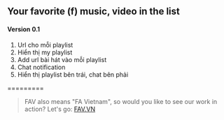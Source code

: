 Your favorite (f) music, video in the list
------
#### Version 0.1

1. Url cho mỗi playlist 
2. Hiển thị my playlist
3. Add url bài hát vào mỗi playlist
4. Chat notification 
5. Hiển thị playlist bên trái, chat bên phải

=========
> FAV also means "FA Vietnam", so would you like to see our work in action? Let's go: [FAV.VN](http://fav.vn)